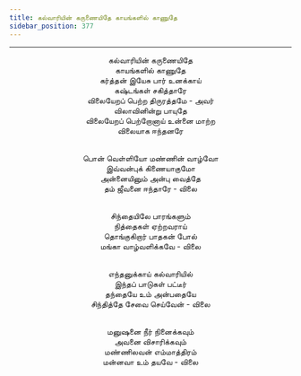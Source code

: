 ```yaml
---
title: கல்வாரியின் கருணையிதே காயங்களில் காணுதே
sidebar_position: 377
---
```


---
<center>
கல்வாரியின் கருணையிதே<br/>
காயங்களில் காணுதே<br/>
கர்த்தன் இயேசு பார் உனக்காய்<br/>
கஷ்டங்கள் சகித்தாரே<br/>
விலையேறப் பெற்ற திருரத்தமே - அவர்<br/>
விலாவினின்று பாயுதே<br/>
விலையேறப் பெற்றோனாய் உன்னை மாற்ற<br/>
விலையாக ஈந்தனரே<br/><br/>

பொன் வெள்ளியோ மண்ணின் வாழ்வோ<br/>
இவ்வன்புக் கிணையாகுமோ<br/>
அன்னையினும் அன்பு வைத்தே<br/>
தம் ஜீவனை ஈந்தாரே            - விலை<br/><br/>

சிந்தையிலே பாரங்களும்<br/>
நித்தைகள் ஏற்றவராய்<br/>
தொங்குகிறார் பாதகன் போல்<br/>
மங்கா வாழ்வளிக்கவே            - விலை<br/><br/>

எந்தனுக்காய் கல்வாரியில்<br/>
இந்தப் பாடுகள் பட்டீர்<br/>
தந்தையே உம் அன்பதையே<br/>
சிந்தித்தே சேவை செய்வேன்        - விலை<br/><br/>

மனுஷனை நீர் நினைக்கவும்<br/>
அவனை விசாரிக்கவும்<br/>
மண்ணிலவன் எம்மாத்திரம்<br/>
மன்னவா உம் தயவே            - விலை
</center>